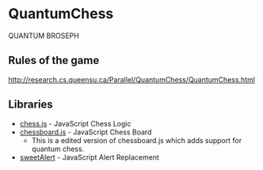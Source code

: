# QuantumChess
QUANTUM BROSEPH

## Rules of the game
http://research.cs.queensu.ca/Parallel/QuantumChess/QuantumChess.html

## Libraries
- [chess.js](https://github.com/jhlywa/chess.js) - JavaScript Chess Logic
- [chessboard.js](https://github.com/oakmac/chessboardjs) - JavaScript Chess Board
	- This is a edited version of chessboard.js which adds support for quantum chess.
- [sweetAlert](https://github.com/t4t5/sweetalert) - JavaScript Alert Replacement